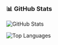 ### 📊 GitHub Stats
![GitHub Stats](https://github-readme-stats.vercel.app/api?username=rubycop&show_icons=true)

![Top Languages](https://github-readme-stats.vercel.app/api/top-langs/?username=rubycop)
